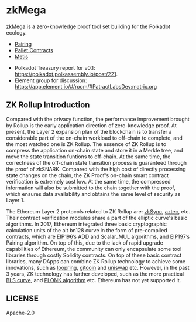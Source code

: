 # zkMega

[zkMega](https://patractlabs.github.io/substrate-contracts-book/zh_CN/zkmega/introduction.html) is a zero-knowledge proof tool set building for the Polkadot ecology.

+ [Pairing](https://patractlabs.github.io/zkmega/pairing)
+ [Pallet Contracts](https://patractlabs.github.io/zkmega/pallet-contracts)
+ [Metis](https://patractlabs.github.io/zkmega/metis)

* Polkadot Treasury report for v0.1: https://polkadot.polkassembly.io/post/221.
* Element group for discussion: https://app.element.io/#/room/#PatractLabsDev:matrix.org

## ZK Rollup Introduction

Compared with the privacy function, the performance improvement brought by Rollup is the
early application direction of zero-knowledge proof. At present, the Layer 2 expansion
plan of the blockchain is to transfer a considerable part of the on-chain workload to
off-chain to complete, and the most watched one is ZK Rollup. The essence of ZK Rollup
is to compress the application on-chain state and store it in a Merkle tree, and move
the state transition funtions to off-chain. At the same time, the correctness of the
off-chain state transition process is guaranteed through the proof of zkSNARK. Compared
with the high cost of directly processing state changes on the chain, the ZK Proof's
on-chain smart contract verification is extremely cost low. At the same time, the
compressed information will also be submitted to the chain together with the proof,
which ensures data availability and obtains the same level of security as Layer 1.

The Ethereum Layer 2 protocols related to ZK Rollup are: [zkSync][zkSync], [aztec][aztec],
etc. Their contract verification modules share a part of the elliptic curve's basic algorithms.
In 2017, Ethereum integrated three basic cryptographic calculation units of the alt
bn128 curve in the form of pre-compiled contracts, which are [EIP196][EIP196]’s ADD and Scalar_MUL
algorithms, and [EIP197][EIP197]’s Pairing algorithm. On top of this, due to the lack of rapid
upgrade capabilities of Ethereum, the community can only encapsulate some  tool libraries
through costly Solidity contracts. On top of these basic contract  libraries, many DApps can combine
ZK Rollup technology to achieve some innovations, such as [loopring][loopring], [gitcoin][gitcoin]
and [uniswap][uniswap] etc. However, in the past 3 years, ZK technology has further developed,
such as the more practical [BLS curve][BLS curve], and [PLONK algorithm][PLONK algorithm] etc.
Ethereum has not yet supported it.


## LICENSE

Apache-2.0

[book]: https://patractlabs.github.io/substrate-contracts-book/zh_CN/zkmega/introduction.html
[zkSync]: https://zksync.io/
[aztec]: https://aztec.network/
[EIP196]: https://github.com/ethereum/EIPs/blob/master/EIPS/eip-196.md
[EIP197]: https://github.com/ethereum/EIPs/blob/master/EIPS/eip-197.md
[gitcoin]: https://gitcoin.co/
[uniswap]: https://uniswap.org/
[loopring]: https://loopring.org/
[BLS curve]: https://electriccoin.co/blog/new-snark-curve/
[PLONK algorithm]: https://eprint.iacr.org/2019/953/20190827:165656

